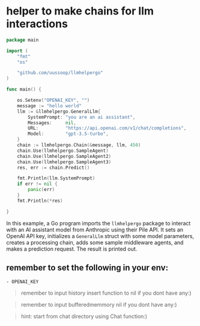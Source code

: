 # helper to make chains for llm interactions



```go
package main

import (
	"fmt"
	"os"

	"github.com/uussoop/llmhelpergo"
)

func main() {

	os.Setenv("OPENAI_KEY", "")
	message := "hello world"
	llm := &llmhelpergo.GeneralLlm{
		SystemPrompt: "you are an ai assistant",
		Messages:     nil,
		URL:          "https://api.openai.com/v1/chat/completions",
		Model:        "gpt-3.5-turbo",
	}
	chain := llmhelpergo.Chain(&message, llm, 450)
	chain.Use(llmhelpergo.SampleAgent)
	chain.Use(llmhelpergo.SampleAgent2)
	chain.Use(llmhelpergo.SampleAgent3)
	res, err := chain.Predict()

	fmt.Println(llm.SystemPrompt)
	if err != nil {
		panic(err)
	}
	fmt.Println(*res)

}
```

In this example, a Go program imports the `llmhelpergo` package to interact with an AI assistant model from Anthropic using their Pile API. It sets an OpenAI API key, initializes a `GeneralLlm` struct with some model parameters, creates a processing chain, adds some sample middleware agents, and makes a prediction request. The result is printed out.





## remember to set the following in your env:

    - OPENAI_KEY
> remember to input history insert function to nil if you dont have any:)

> remember to input bufferedmemmory nil if you dont have any:)

> hint: start from chat directory using Chat function:)